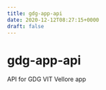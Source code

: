 ```yaml
---
title: gdg-app-api
date: 2020-12-12T08:27:15+0000
draft: false
---
```

# gdg-app-api
API for GDG VIT Vellore app
